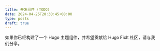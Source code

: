 ```yaml
---
title: 开发组件 (TODO)
date: 2024-04-25T20:30:45+08:00
type: posts
draft: true
---
```


如果你已经构建了一个 Hugo 主题组件，并希望贡献给 Hugo FixIt 社区，请与我们分享。

<!--more-->
